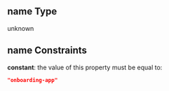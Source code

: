## name Type

unknown

## name Constraints

**constant**: the value of this property must be equal to:

```json
"onboarding-app"
```

